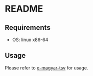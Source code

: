 # README

## Requirements

* OS: linux x86-64

## Usage

Please refer to [e-magyar-tsv](https://github.com/dlt-rilmta/e-magyar-tsv) for usage.
